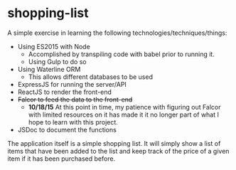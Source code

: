 shopping-list
==============

A simple exercise in learning the following technologies/techniques/things:

- Using ES2015 with Node
  - Accomplished by transpiling code with babel prior to running it.
  - Using Gulp to do so
- Using Waterline ORM
  - This allows different databases to be used
- ExpressJS for running the server/API
- ReactJS to render the front-end
- ~~Falcor to feed the data to the front-end~~
  - **10/18/15** At this point in time, my patience with figuring out Falcor
    with limited resources on it has made it it no longer part of what I hope
    to learn with this project.
- JSDoc to document the functions

The application itself is a simple shopping list.
It will simply show a list of items that have been added to the list
and keep track of the price of a given item if it has been purchased
before.
